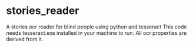 # stories_reader
A stories ocr reader for blind people using python and tesseract 
This code needs tesseract.exe installed in your machine to run. All ocr properties are derived from it.
